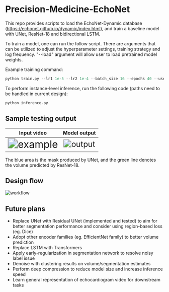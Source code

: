 # Precision-Medicine-EchoNet

This repo provides scripts to load the EchoNet-Dynamic database (<https://echonet.github.io/dynamic/index.html>), and train a baseline model with UNet, ResNet-18 and bidirectional LSTM. 

To train a model, one can run the follow script. There are arguments that can be utilized to adjust the hyperparameter settings, training strategy and log frequency. "--load" argument will allow user to load pretrained model weights.

Example training command:

```python
python train.py --lr1 1e-5 --lr2 1e-4 --batch_size 16 --epochs 40 --use_gt_ef --log_every 200 --device 'cuda' --load 'foo.pt'
```

To perform instance-level inference, run the following code (paths need to be handled in current design):

```python
python inference.py
```

## Sample testing output

Input video                       |  Model output
:--------------------------------:|:----------------------------------------:
<img src="https://github.com/tienyuliu/Precision-Medicine-EchoNet/blob/main/pics/example.gif" alt="example" style="zoom:200%;" />  | <img src="https://github.com/tienyuliu/Precision-Medicine-EchoNet/blob/main/pics/output.gif" alt="output" style="zoom:155%;" /> 

The blue area is the mask produced by UNet, and the green line denotes the volume predicted by ResNet-18.

## Design flow

![workflow](https://github.com/tienyuliu/Precision-Medicine-EchoNet/blob/main/pics/workflow.gif)

## Future plans

- Replace UNet with Residual UNet (implemented and tested) to aim for better segmentation performance and consider using region-based loss (eg. Dice)
- Adopt other encoder families (eg. EfficientNet family) to better volume prediction
- Replace LSTM with Transformers
- Apply early-regularization in segmentation network to resolve noisy label issue
- Denoise with clustering results on volume/segmentation estimates
- Perform deep compression to reduce model size and increase inference speed
- Learn general representation of echocardiogram video for downstream tasks
